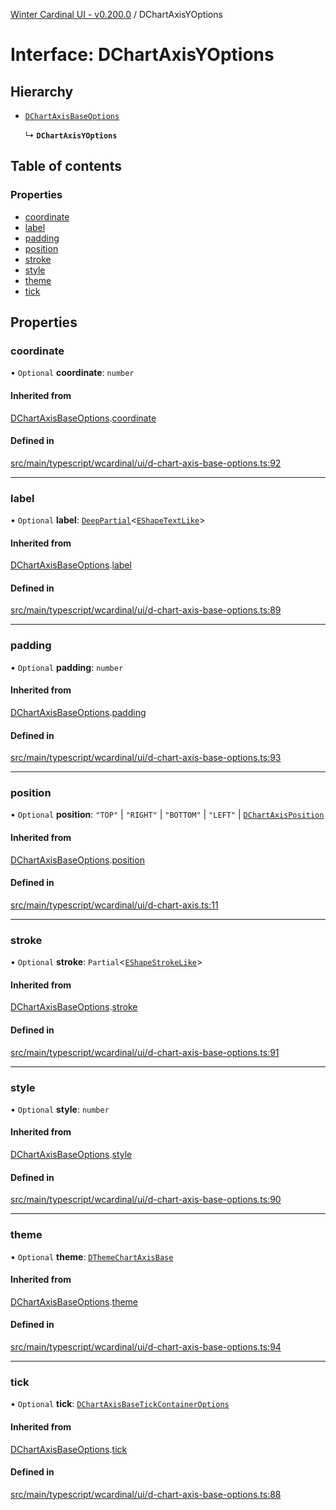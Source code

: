 [Winter Cardinal UI - v0.200.0](../index.md) / DChartAxisYOptions

# Interface: DChartAxisYOptions

## Hierarchy

- [`DChartAxisBaseOptions`](DChartAxisBaseOptions.md)

  ↳ **`DChartAxisYOptions`**

## Table of contents

### Properties

- [coordinate](DChartAxisYOptions.md#coordinate)
- [label](DChartAxisYOptions.md#label)
- [padding](DChartAxisYOptions.md#padding)
- [position](DChartAxisYOptions.md#position)
- [stroke](DChartAxisYOptions.md#stroke)
- [style](DChartAxisYOptions.md#style)
- [theme](DChartAxisYOptions.md#theme)
- [tick](DChartAxisYOptions.md#tick)

## Properties

### coordinate

• `Optional` **coordinate**: `number`

#### Inherited from

[DChartAxisBaseOptions](DChartAxisBaseOptions.md).[coordinate](DChartAxisBaseOptions.md#coordinate)

#### Defined in

[src/main/typescript/wcardinal/ui/d-chart-axis-base-options.ts:92](https://github.com/winter-cardinal/winter-cardinal-ui/blob/v0.200.0/src/main/typescript/wcardinal/ui/d-chart-axis-base-options.ts#L92)

___

### label

• `Optional` **label**: [`DeepPartial`](../index.md#deeppartial)<[`EShapeTextLike`](EShapeTextLike.md)\>

#### Inherited from

[DChartAxisBaseOptions](DChartAxisBaseOptions.md).[label](DChartAxisBaseOptions.md#label)

#### Defined in

[src/main/typescript/wcardinal/ui/d-chart-axis-base-options.ts:89](https://github.com/winter-cardinal/winter-cardinal-ui/blob/v0.200.0/src/main/typescript/wcardinal/ui/d-chart-axis-base-options.ts#L89)

___

### padding

• `Optional` **padding**: `number`

#### Inherited from

[DChartAxisBaseOptions](DChartAxisBaseOptions.md).[padding](DChartAxisBaseOptions.md#padding)

#### Defined in

[src/main/typescript/wcardinal/ui/d-chart-axis-base-options.ts:93](https://github.com/winter-cardinal/winter-cardinal-ui/blob/v0.200.0/src/main/typescript/wcardinal/ui/d-chart-axis-base-options.ts#L93)

___

### position

• `Optional` **position**: ``"TOP"`` \| ``"RIGHT"`` \| ``"BOTTOM"`` \| ``"LEFT"`` \| [`DChartAxisPosition`](../index.md#dchartaxisposition)

#### Inherited from

[DChartAxisBaseOptions](DChartAxisBaseOptions.md).[position](DChartAxisBaseOptions.md#position)

#### Defined in

[src/main/typescript/wcardinal/ui/d-chart-axis.ts:11](https://github.com/winter-cardinal/winter-cardinal-ui/blob/v0.200.0/src/main/typescript/wcardinal/ui/d-chart-axis.ts#L11)

___

### stroke

• `Optional` **stroke**: `Partial`<[`EShapeStrokeLike`](EShapeStrokeLike.md)\>

#### Inherited from

[DChartAxisBaseOptions](DChartAxisBaseOptions.md).[stroke](DChartAxisBaseOptions.md#stroke)

#### Defined in

[src/main/typescript/wcardinal/ui/d-chart-axis-base-options.ts:91](https://github.com/winter-cardinal/winter-cardinal-ui/blob/v0.200.0/src/main/typescript/wcardinal/ui/d-chart-axis-base-options.ts#L91)

___

### style

• `Optional` **style**: `number`

#### Inherited from

[DChartAxisBaseOptions](DChartAxisBaseOptions.md).[style](DChartAxisBaseOptions.md#style)

#### Defined in

[src/main/typescript/wcardinal/ui/d-chart-axis-base-options.ts:90](https://github.com/winter-cardinal/winter-cardinal-ui/blob/v0.200.0/src/main/typescript/wcardinal/ui/d-chart-axis-base-options.ts#L90)

___

### theme

• `Optional` **theme**: [`DThemeChartAxisBase`](DThemeChartAxisBase.md)

#### Inherited from

[DChartAxisBaseOptions](DChartAxisBaseOptions.md).[theme](DChartAxisBaseOptions.md#theme)

#### Defined in

[src/main/typescript/wcardinal/ui/d-chart-axis-base-options.ts:94](https://github.com/winter-cardinal/winter-cardinal-ui/blob/v0.200.0/src/main/typescript/wcardinal/ui/d-chart-axis-base-options.ts#L94)

___

### tick

• `Optional` **tick**: [`DChartAxisBaseTickContainerOptions`](DChartAxisBaseTickContainerOptions.md)

#### Inherited from

[DChartAxisBaseOptions](DChartAxisBaseOptions.md).[tick](DChartAxisBaseOptions.md#tick)

#### Defined in

[src/main/typescript/wcardinal/ui/d-chart-axis-base-options.ts:88](https://github.com/winter-cardinal/winter-cardinal-ui/blob/v0.200.0/src/main/typescript/wcardinal/ui/d-chart-axis-base-options.ts#L88)
